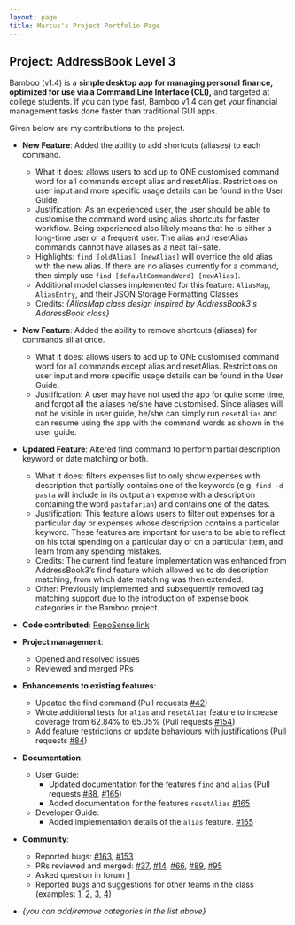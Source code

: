 ```yaml
---
layout: page
title: Marcus's Project Portfolio Page
---
```


## Project: AddressBook Level 3

Bamboo (v1.4) is a **simple desktop app for managing personal finance, optimized for use via a Command Line Interface (CLI),** and targeted at college students. If you can type fast, Bamboo v1.4 can get your financial management tasks done faster than traditional GUI apps.

Given below are my contributions to the project.

* **New Feature**: Added the ability to add shortcuts (aliases) to each command.
  * What it does: allows users to add up to ONE customised command word for all commands except alias and resetAlias. Restrictions on user input and more specific usage details can be found in the User Guide.
  * Justification: As an experienced user, the user should be able to customise the command word using alias shortcuts for faster workflow. Being experienced also likely means that he is either a long-time user or a frequent user. The alias and resetAlias commands cannot have aliases as a neat fail-safe.
  * Highlights: `find [oldAlias] [newAlias]` will override the old alias with the new alias. If there are no aliases currently for a command, then simply use `find [defaultCommandWord] [newAlias]`. 
  * Additional model classes implemented for this feature: `AliasMap`, `AliasEntry`, and their JSON Storage Formatting Classes
  * Credits: *{AliasMap class design inspired by AddressBook3's AddressBook class}*

* **New Feature**: Added the ability to remove shortcuts (aliases) for commands all at once.
  * What it does: allows users to add up to ONE customised command word for all commands except alias and resetAlias. Restrictions on user input and more specific usage details can be found in the User Guide.
  * Justification: A user may have not used the app for quite some time, and forgot all the aliases he/she have customised. Since aliases will not be visible in user guide, he/she can simply run `resetAlias` and can resume using the app with the command words as shown in the user guide.

* **Updated Feature**: Altered find command to perform partial description keyword or date matching or both.
  * What it does: filters expenses list to only show expenses with description that partially contains one of the keywords (e.g. `find -d pasta` will include in its output an expense with a description containing the word `pastafarian`) and contains one of the dates. 
  * Justification: This feature allows users to filter out expenses for a particular day or expenses whose description contains a particular keyword. These features are important for users to be able to reflect on his total spending on a particular day or on a particular item, and learn from any spending mistakes. 
  * Credits: The current find feature implementation was enhanced from AddressBook3’s find feature which allowed us to do description matching, from which date matching was then extended.
  * Other: Previously implemented and subsequently removed tag matching support due to the introduction of expense book categories in the Bamboo project.

* **Code contributed**: [RepoSense link](https://nus-cs2103-ay2021s1.github.io/tp-dashboard/#breakdown=true&search=marcus2k&sort=groupTitle&sortWithin=title&since=2020-08-14&timeframe=commit&mergegroup=&groupSelect=groupByRepos&checkedFileTypes=docs~functional-code~test-code~other&tabOpen=false)

* **Project management**:
  * Opened and resolved issues
  * Reviewed and merged PRs

* **Enhancements to existing features**:
  * Updated the find command (Pull requests [\#42]())
  * Wrote additional tests for `alias` and `resetAlias` feature to increase coverage from 62.84% to 65.05% (Pull requests [\#154]())
  * Add feature restrictions or update behaviours with justifications (Pull requests [\#84]())

* **Documentation**:
  * User Guide:
    * Updated documentation for the features `find` and `alias` (Pull requests [\#88](), [\#165]()) 
    * Added documentation for the features `resetAlias` [\#165]()
  * Developer Guide:
    * Added implementation details of the `alias` feature. [\#165]()

* **Community**:
  * Reported bugs: [\#163](), [\#153]()
  * PRs reviewed and merged: [\#37](), [\#14](), [\#66](), [\#89](), [\#95]()
  * Asked question in forum [1](https://github.com/nus-cs2103-AY2021S1/forum/issues/130)
  * Reported bugs and suggestions for other teams in the class (examples: [1](https://github.com/AY2021S1-CS2103-F09-3/tp/issues/176), [2](https://github.com/AY2021S1-CS2103-F09-3/tp/issues/175), [3](https://github.com/AY2021S1-CS2103-F09-3/tp/issues/174), [4](https://github.com/AY2021S1-CS2103-F09-3/tp/issues/172))

* _{you can add/remove categories in the list above}_
